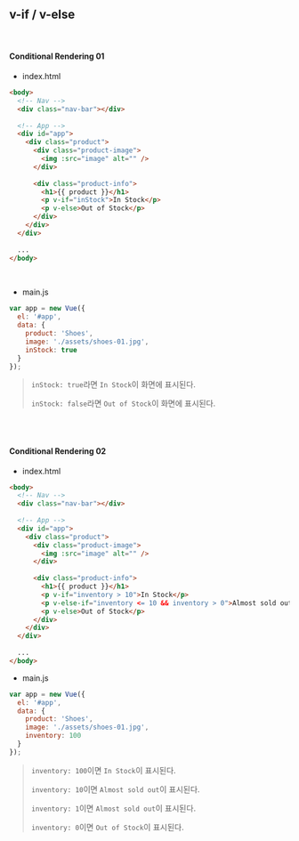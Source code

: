 ## v-if / v-else

<br>

#### Conditional Rendering 01

- index.html

```html
<body>
  <!-- Nav -->
  <div class="nav-bar"></div>
  
  <!-- App -->
  <div id="app">
    <div class="product">
      <div class="product-image">
        <img :src="image" alt="" />
      </div>
      
      <div class="product-info">
        <h1>{{ product }}</h1>
        <p v-if="inStock">In Stock</p>
        <p v-else>Out of Stock</p>
      </div>
    </div>
  </div>
  
  ...
</body>
```

<br>

- main.js

```js
var app = new Vue({
  el: '#app',
  data: {
    product: 'Shoes',
    image: './assets/shoes-01.jpg',
    inStock: true
  }
});
```

> `inStock: true`라면 `In Stock`이 화면에 표시된다.
>
> `inStock: false`라면 `Out of Stock`이 화면에 표시된다.

<br>

<br>

#### Conditional Rendering 02

- index.html

```html
<body>
  <!-- Nav -->
  <div class="nav-bar"></div>
  
  <!-- App -->
  <div id="app">
    <div class="product">
      <div class="product-image">
        <img :src="image" alt="" />
      </div>
      
      <div class="product-info">
        <h1>{{ product }}</h1>
        <p v-if="inventory > 10">In Stock</p>
        <p v-else-if="inventory <= 10 && inventory > 0">Almost sold out</p>
        <p v-else>Out of Stock</p>
      </div>
    </div>
  </div>
  
  ...
</body>
```

- main.js

```js
var app = new Vue({
  el: '#app',
  data: {
    product: 'Shoes',
    image: './assets/shoes-01.jpg',
    inventory: 100
  }
});
```

> `inventory: 100`이면 `In Stock`이 표시된다.
>
> `inventory: 10`이면 `Almost sold out`이 표시된다.
>
> `inventory: 1`이면 `Almost sold out`이 표시된다.
>
> `inventory: 0`이면 `Out of Stock`이 표시된다.

<br>

<br>